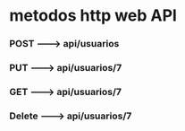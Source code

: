 
# metodos http web API

### POST ---> api/usuarios
### PUT ---> api/usuarios/7
### GET ---> api/usuarios/7
### Delete ---> api/usuarios/7
